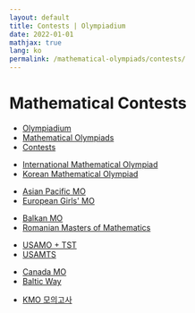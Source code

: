 ```yaml
---
layout: default
title: Contests | Olympiadium
date: 2022-01-01
mathjax: true
lang: ko
permalink: /mathematical-olympiads/contests/
---
```

<h1>Mathematical Contests</h1>
<ul class="breadcrumb">
	<li><a href="{{ site.url }}">Olympiadium</a></li> 
	<li><a href="{{ site.url }}mathematical-olympiads/">Mathematical Olympiads</a></li> 
	<li><a href="{{ site.url }}mathematical-olympiads/contests/">Contests</a></li>
</ul>

<ul class="actions fit big">
<li><a href="{{ site.baseurl }}{{ page.permalink }}international-mathematical-olympiad" class="button fit big center"> International Mathematical Olympiad </a></li>
<li><a href="{{ site.baseurl }}{{ page.permalink }}korean-mathematical-olympiad" class="button fit big center"> Korean Mathematical Olympiad </a></li>
</ul>

<ul class="actions fit big">
<li><a href="{{ site.baseurl }}{{ page.permalink }}asian-pacific-mathematical-olympiad" class="button fit big center"> Asian Pacific MO </a></li>
<li><a href="{{ site.baseurl }}{{ page.permalink }}european-girls'-mathematical-olympiad" class="button fit big center"> European Girls' MO </a></li>
</ul>

<ul class="actions fit big">
<li><a href="{{ site.baseurl }}{{ page.permalink }}balkan-mathematical-olympiad" class="button fit big center"> Balkan MO </a></li>
<li><a href="{{ site.baseurl }}{{ page.permalink }}romanian-masters-of-mathematics" class="button fit big center"> Romanian Masters of Mathematics </a></li>
</ul>

<ul class="actions fit big">
<li><a href="{{ site.baseurl }}{{ page.permalink }}usa-mathematical-olympiad" class="button fit big center"> USAMO + TST </a></li>
<li><a href="{{ site.baseurl }}{{ page.permalink }}usamts" class="button fit big center"> USAMTS </a></li>
</ul>

<ul class="actions fit big">
<li><a href="{{ site.baseurl }}{{ page.permalink }}canada-mathematical-olympiad" class="button fit big center"> Canada MO </a></li>
<li><a href="{{ site.baseurl }}{{ page.permalink }}baltic-way" class="button fit big center"> Baltic Way </a></li>
</ul>

<ul class="actions fit big">
<li><a href="{{ site.baseurl }}{{ page.permalink }}kmo-mock" class="button fit big center"> KMO 모의고사 </a></li>
